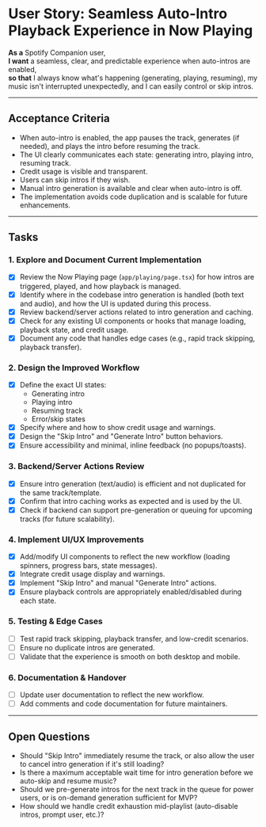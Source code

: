 # User Story: Seamless Auto-Intro Playback Experience in Now Playing

**As a** Spotify Companion user,  
**I want** a seamless, clear, and predictable experience when auto-intros are enabled,  
**so that** I always know what's happening (generating, playing, resuming), my music isn't interrupted unexpectedly, and I can easily control or skip intros.

---

## Acceptance Criteria

- When auto-intro is enabled, the app pauses the track, generates (if needed), and plays the intro before resuming the track.
- The UI clearly communicates each state: generating intro, playing intro, resuming track.
- Credit usage is visible and transparent.
- Users can skip intros if they wish.
- Manual intro generation is available and clear when auto-intro is off.
- The implementation avoids code duplication and is scalable for future enhancements.

---

## Tasks

### 1. Explore and Document Current Implementation

- [x] Review the Now Playing page (`app/playing/page.tsx`) for how intros are triggered, played, and how playback is managed.
- [x] Identify where in the codebase intro generation is handled (both text and audio), and how the UI is updated during this process.
- [x] Review backend/server actions related to intro generation and caching.
- [x] Check for any existing UI components or hooks that manage loading, playback state, and credit usage.
- [x] Document any code that handles edge cases (e.g., rapid track skipping, playback transfer).

### 2. Design the Improved Workflow

- [x] Define the exact UI states:
  - Generating intro
  - Playing intro
  - Resuming track
  - Error/skip states
- [x] Specify where and how to show credit usage and warnings.
- [x] Design the "Skip Intro" and "Generate Intro" button behaviors.
- [x] Ensure accessibility and minimal, inline feedback (no popups/toasts).

### 3. Backend/Server Actions Review

- [x] Ensure intro generation (text/audio) is efficient and not duplicated for the same track/template.
- [x] Confirm that intro caching works as expected and is used by the UI.
- [x] Check if backend can support pre-generation or queuing for upcoming tracks (for future scalability).

### 4. Implement UI/UX Improvements

- [x] Add/modify UI components to reflect the new workflow (loading spinners, progress bars, state messages).
- [x] Integrate credit usage display and warnings.
- [x] Implement "Skip Intro" and manual "Generate Intro" actions.
- [x] Ensure playback controls are appropriately enabled/disabled during each state.

### 5. Testing & Edge Cases

- [ ] Test rapid track skipping, playback transfer, and low-credit scenarios.
- [ ] Ensure no duplicate intros are generated.
- [ ] Validate that the experience is smooth on both desktop and mobile.

### 6. Documentation & Handover

- [ ] Update user documentation to reflect the new workflow.
- [ ] Add comments and code documentation for future maintainers.

---

## Open Questions

- Should "Skip Intro" immediately resume the track, or also allow the user to cancel intro generation if it's still loading?
- Is there a maximum acceptable wait time for intro generation before we auto-skip and resume music?
- Should we pre-generate intros for the next track in the queue for power users, or is on-demand generation sufficient for MVP?
- How should we handle credit exhaustion mid-playlist (auto-disable intros, prompt user, etc.)?
